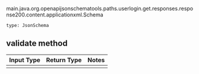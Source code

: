 main.java.org.openapijsonschematools.paths.userlogin.get.responses.response200.content.applicationxml.Schema
```
type: JsonSchema
```

## validate method
Input Type | Return Type | Notes
------------ | ------------- | -------------
 |  |
